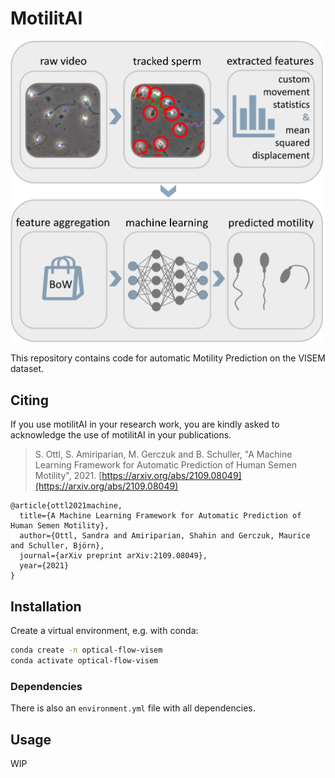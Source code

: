 # MotilitAI

<img src="./grabs.png" width="500">

This repository contains code for automatic Motility Prediction on the VISEM dataset.

## Citing
If you use motilitAI in your research work, you are kindly asked to acknowledge the use of motilitAI in your publications.
> S. Ottl, S. Amiriparian, M. Gerczuk and B. Schuller, "A Machine Learning Framework for Automatic Prediction of Human Semen Motility", 2021. [https://arxiv.org/abs/2109.08049](https://arxiv.org/abs/2109.08049)

```
@article{ottl2021machine,
  title={A Machine Learning Framework for Automatic Prediction of Human Semen Motility},
  author={Ottl, Sandra and Amiriparian, Shahin and Gerczuk, Maurice and Schuller, Björn},
  journal={arXiv preprint arXiv:2109.08049},
  year={2021}
}

```

## Installation

Create a virtual environment, e.g. with conda:
```bash
conda create -n optical-flow-visem
conda activate optical-flow-visem
```

### Dependencies
There is also an `environment.yml` file with all dependencies.

## Usage
WIP

